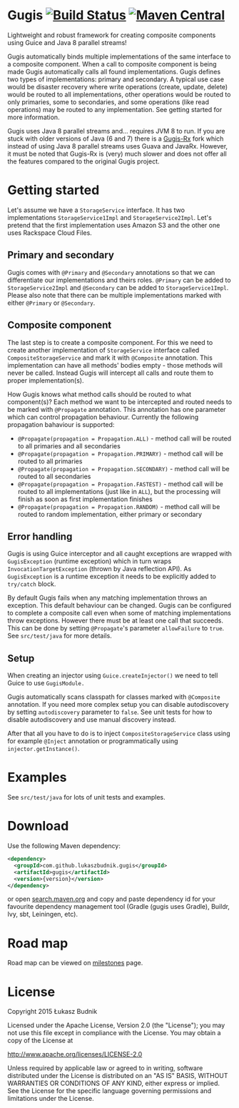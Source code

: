 Gugis [![Build Status](https://travis-ci.org/lukaszbudnik/gugis.svg?branch=master)](https://travis-ci.org/lukaszbudnik/gugis) [![Maven Central](https://maven-badges.herokuapp.com/maven-central/com.github.lukaszbudnik.gugis/gugis/badge.svg?style=flat)](https://maven-badges.herokuapp.com/maven-central/com.github.lukaszbudnik.gugis/gugis)
==============================

Lightweight and robust framework for creating composite components using Guice and Java 8 parallel streams!

Gugis automatically binds multiple implementations of the same interface to a composite component. When a call to composite component is being made Gugis automatically calls all found implementations. Gugis defines two types of implementations: primary and secondary. A typical use case would be disaster recovery where write operations (create, update, delete) would be routed to all implementations, other operations would be routed to only primaries, some to secondaries, and some operations (like read operations) may be routed to any implementation. See getting started for more information.

Gugis uses Java 8 parallel streams and... requires JVM 8 to run. If you are stuck with older versions of Java (6 and 7) there is a [Gugis-Rx](https://github.com/lukaszbudnik/gugis-rx) fork which instead of using Java 8 parallel streams uses Guava and JavaRx. However, it must be noted that Gugis-Rx is (very) much slower and does not offer all the features compared to the original Gugis project.

# Getting started

Let's assume we have a `StorageService` interface. It has two implementations `StorageService1Impl` and `StorageService2Impl`. Let's pretend that the first implementation uses Amazon S3 and the other one uses Rackspace Cloud Files.

## Primary and secondary

Gugis comes with `@Primary` and `@Secondary` annotations so that we can differentiate our implementations and theirs roles. `@Primary` can be added to `StorageService2Impl` and `@Secondary` can be added to `StorageService1Impl`. Please also note that there can be multiple implementations marked with either `@Primary` or `@Secondary`.

## Composite component

The last step is to create a composite component. For this we need to create another implementation of `StorageService` interface called `CompositeStorageService` and mark it with `@Composite` annotation. This implementation can have all methods' bodies empty - those methods will never be called. Instead Gugis will intercept all calls and route them to proper implementation(s).

How Gugis knows what method calls should be routed to what component(s)? Each method we want to be intercepted and routed needs to be marked with `@Propagate` annotation. This annotation has one parameter which can control propagation behaviour. Currently the following propagation bahaviour is supported:

* `@Propagate(propagation = Propagation.ALL)` - method call will be routed to all primaries and all secondaries
* `@Propagate(propagation = Propagation.PRIMARY)` - method call will be routed to all primaries
* `@Propagate(propagation = Propagation.SECONDARY)` - method call will be routed to all secondaries
* `@Propagate(propagation = Propagation.FASTEST)` - method call will be routed to all implementations (just like in `ALL`), but the processing will finish as soon as first implementation finishes
* `@Propagate(propagation = Propagation.RANDOM)` - method call will be routed to random implementation, either primary or secondary

## Error handling

Gugis is using Guice interceptor and all caught exceptions are wrapped with `GugisException` (runtime exception) which in turn wraps `InvocationTargetException` (thrown by Java reflection API). As `GugisException` is a runtime exception it needs to be explicitly added to `try/catch` block.

By default Gugis fails when any matching implementation throws an exception. This default behaviour can be changed. Gugis can be configured to complete a composite call even when some of matching implementations throw exceptions. However there must be at least one call that succeeds. This can be done by setting `@Propagate`'s parameter `allowFailure` to `true`. See `src/test/java` for more details.

## Setup

When creating an injector using `Guice.createInjector()` we need to tell Guice to use `GugisModule.`

Gugis automatically scans classpath for classes marked with `@Composite` annotation. If you need more complex setup you can disable autodiscovery by setting `autodiscovery` parameter to `false`. See unit tests for how to disable autodiscovery and use manual discovery instead.

After that all you have to do is to inject `CompositeStorageService` class using for example `@Inject` annotation or programmatically using `injector.getInstance()`.

# Examples

See `src/test/java` for lots of unit tests and examples.

# Download

Use the following Maven dependency:

```xml
<dependency>
  <groupId>com.github.lukaszbudnik.gugis</groupId>
  <artifactId>gugis</artifactId>
  <version>{version}</version>
</dependency>
```

or open [search.maven.org](http://search.maven.org/#search|ga|1|com.github.lukaszbudnik.gugis) and copy and paste dependency id for your favourite dependency management tool (Gradle (gugis uses Gradle), Buildr, Ivy, sbt, Leiningen, etc).

# Road map

Road map can be viewed on [milestones](https://github.com/lukaszbudnik/gugis/milestones) page.

# License

Copyright 2015 Łukasz Budnik

Licensed under the Apache License, Version 2.0 (the "License");
you may not use this file except in compliance with the License.
You may obtain a copy of the License at

   <http://www.apache.org/licenses/LICENSE-2.0>

Unless required by applicable law or agreed to in writing, software
distributed under the License is distributed on an "AS IS" BASIS,
WITHOUT WARRANTIES OR CONDITIONS OF ANY KIND, either express or implied.
See the License for the specific language governing permissions and
limitations under the License.
